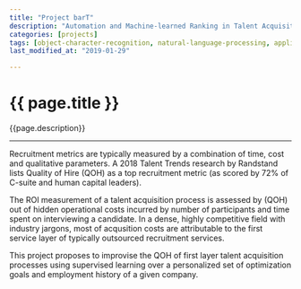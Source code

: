 ```yaml
---
title: "Project barT"
description: "Automation and Machine-learned Ranking in Talent Acquisition"
categories: [projects]
tags: [object-character-recognition, natural-language-processing, application-tracking-systems, machine-learning]
last_modified_at: "2019-01-29"

---
```


# {{ page.title }}

{{page.description}}

---

Recruitment metrics are typically measured by a combination of time, cost and qualitative parameters. A 2018 Talent Trends research by Randstand lists Quality of Hire (QOH) as a top recruitment metric (as scored by 72% of C-suite and human capital leaders).

The ROI measurement of a talent acquisition process is assessed by (QOH) out of hidden operational costs incurred by number of participants and time spent on interviewing a candidate. In a dense, highly competitive field with industry jargons, most of acqusition costs are attributable to the first service layer of typically outsourced recruitment services.

This project proposes to improvise the QOH of first layer talent acquisition processes using supervised learning over a personalized set of optimization goals and employment history of a given company.




